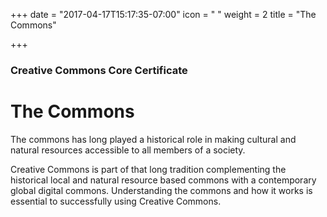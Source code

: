 +++
date = "2017-04-17T15:17:35-07:00"
icon = "<i class='fa fa-toggle-right'></i> "
weight = 2
title = "The Commons"

+++

### Creative Commons Core Certificate

# The Commons

The commons has long played a historical role in making cultural and natural resources accessible to all members of a society. 

Creative Commons is part of that long tradition complementing the historical local and natural resource based commons with a contemporary global digital commons. Understanding the commons and how it works is essential to successfully using Creative Commons.


